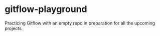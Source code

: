 # gitflow-playground
Practicing Gitflow with an empty repo in preparation for all the upcoming projects
